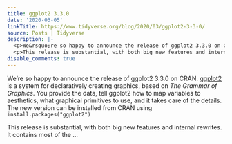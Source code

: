 ```yaml
---
title: ggplot2 3.3.0
date: '2020-03-05'
linkTitle: https://www.tidyverse.org/blog/2020/03/ggplot2-3-3-0/
source: Posts | Tidyverse
description: |-
  <p>We&rsquo;re so happy to announce the release of ggplot2 3.3.0 on CRAN. <a href="https://ggplot2.tidyverse.org/" target="_blank" rel="noopener">ggplot2</a> is a system for declaratively creating graphics, based on <em>The Grammar of Graphics</em>. You provide the data, tell ggplot2 how to map variables to aesthetics, what graphical primitives to use, and it takes care of the details. The new version can be installed from CRAN using <code>install.packages(&quot;ggplot2&quot;)</code></p>
  <p>This release is substantial, with both big new features and internal rewrites. It contains most of the ...
disable_comments: true
---
```

<p>We&rsquo;re so happy to announce the release of ggplot2 3.3.0 on CRAN. <a href="https://ggplot2.tidyverse.org/" target="_blank" rel="noopener">ggplot2</a> is a system for declaratively creating graphics, based on <em>The Grammar of Graphics</em>. You provide the data, tell ggplot2 how to map variables to aesthetics, what graphical primitives to use, and it takes care of the details. The new version can be installed from CRAN using <code>install.packages(&quot;ggplot2&quot;)</code></p>
<p>This release is substantial, with both big new features and internal rewrites. It contains most of the ...